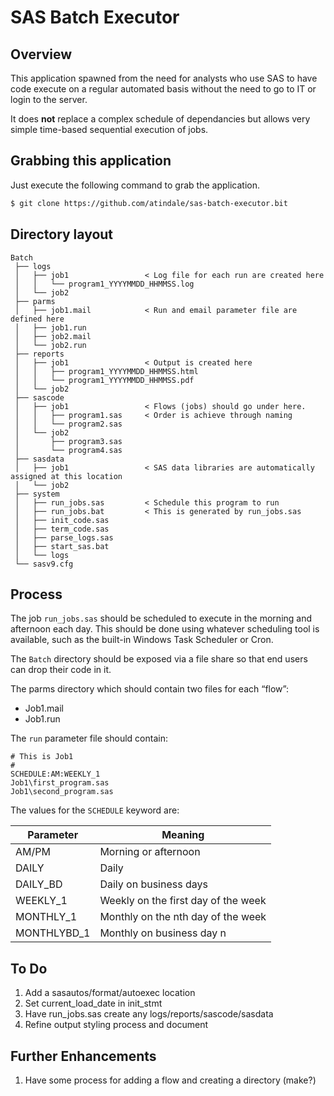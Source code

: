 # SAS Batch Executor

## Overview

This application spawned from the need for analysts who use SAS to have code execute on a regular automated basis without the need to go to IT or login to the server.

It does **not** replace a complex schedule of dependancies but allows very simple time-based sequential execution   of jobs.

## Grabbing this application

Just execute the following command to grab the application.

```bash
$ git clone https://github.com/atindale/sas-batch-executor.bit
```
## Directory layout

```text
Batch
 ├── logs
 │   ├── job1                 < Log file for each run are created here
 │   │   └── program1_YYYYMMDD_HHMMSS.log
 │   └── job2
 ├── parms
 │   ├── job1.mail            < Run and email parameter file are defined here
 │   ├── job1.run
 │   ├── job2.mail
 │   └── job2.run
 ├── reports
 │   ├── job1                 < Output is created here
 │   │   ├── program1_YYYYMMDD_HHMMSS.html
 │   │   └── program1_YYYYMMDD_HHMMSS.pdf
 │   └── job2
 ├── sascode
 │   ├── job1                 < Flows (jobs) should go under here.
 │   │   ├── program1.sas     < Order is achieve through naming
 │   │   └── program2.sas
 │   └── job2
 │       ├── program3.sas
 │       └── program4.sas
 ├── sasdata
 │   ├── job1                 < SAS data libraries are automatically assigned at this location
 │   └── job2
 ├── system
 │   ├── run_jobs.sas         < Schedule this program to run
 │   ├── run_jobs.bat         < This is generated by run_jobs.sas
 │   ├── init_code.sas
 │   ├── term_code.sas
 │   ├── parse_logs.sas
 │   ├── start_sas.bat
 │   └── logs
 └── sasv9.cfg
```

## Process

The job `run_jobs.sas` should be scheduled to execute in the morning and afternoon each day. This should be done using whatever scheduling tool is available, such as the built-in Windows Task Scheduler or Cron.

The `Batch` directory should be exposed via a file share so that end users can drop their code in it.

The parms directory which should contain two files for each “flow”:

- Job1.mail
- Job1.run

The `run` parameter file should contain:

```text
# This is Job1
#
SCHEDULE:AM:WEEKLY_1
Job1\first_program.sas
Job1\second_program.sas
```

The values for the `SCHEDULE` keyword are:

| Parameter     | Meaning |
| --- | --- |
| AM/PM         | Morning or afternoon | 
| DAILY         | Daily | 
| DAILY_BD      | Daily on business days | 
| WEEKLY_1      | Weekly on the first day of the week |
| MONTHLY_1     | Monthly on the nth day of the week |
| MONTHLYBD_1   | Monthly on business day n |

## To Do
1.	Add a sasautos/format/autoexec location
2.	Set current_load_date in init_stmt
3.	Have run_jobs.sas create any logs/reports/sascode/sasdata
4.	Refine output styling process and document

## Further Enhancements

1. Have some process for adding a flow and creating a directory (make?)


